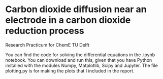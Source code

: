 # Carbon dioxide diffusion near an electrode in a carbon dioxide reduction process
Research Practicum for ChemE TU Delft

You can find the code for solving the differential equations in the .ipynb notebook.
You can download and run this, given that you have Python installed with the modules
Numpy, Matplotlib, Scipy and Jupyter.
The file plotting.py is for making the plots that I included in the report.
